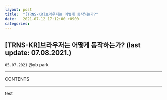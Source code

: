 ```yaml
---
layout: post
title:  "[TRNS-KR]브라우저는 어떻게 동작하는가?"
date:   2021-07-12 17:12:00 +0900
categories:
---
```


## [TRNS-KR]브라우저는 어떻게 동작하는가? (last update: 07.08.2021.)
`05.07.2021`
@yb park 

---

CONTENTS

---


test